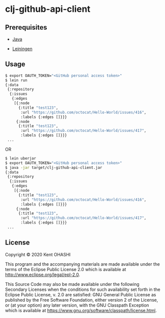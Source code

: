 # clj-github-api-client

## Prerequisites

- [Java](http://openjdk.java.net/)

- [Leiningen](https://leiningen.org)

## Usage

```sh
$ export OAUTH_TOKEN="<GitHub personal access token>"
$ lein run
{:data
 {:repository
  {:issues
   {:edges
    [{:node
      {:title "test123",
       :url "https://github.com/octocat/Hello-World/issues/416",
       :labels {:edges []}}}
     {:node
      {:title "test123",
       :url "https://github.com/octocat/Hello-World/issues/417",
       :labels {:edges []}}}
 ...
```

OR

```sh
$ lein uberjar
$ export OAUTH_TOKEN="<GitHub personal access token>"
$ java -jar target/clj-github-api-client.jar
{:data
 {:repository
  {:issues
   {:edges
    [{:node
      {:title "test123",
       :url "https://github.com/octocat/Hello-World/issues/416",
       :labels {:edges []}}}
     {:node
      {:title "test123",
       :url "https://github.com/octocat/Hello-World/issues/417",
       :labels {:edges []}}}
 ...
```

## License

Copyright © 2020 Kent OHASHI

This program and the accompanying materials are made available under the
terms of the Eclipse Public License 2.0 which is available at
http://www.eclipse.org/legal/epl-2.0.

This Source Code may also be made available under the following Secondary
Licenses when the conditions for such availability set forth in the Eclipse
Public License, v. 2.0 are satisfied: GNU General Public License as published by
the Free Software Foundation, either version 2 of the License, or (at your
option) any later version, with the GNU Classpath Exception which is available
at https://www.gnu.org/software/classpath/license.html.
